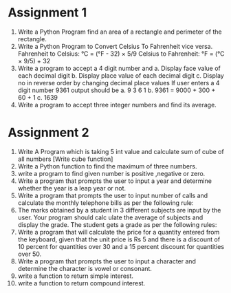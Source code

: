 # Assignment 1

1. Write a Python Program find an area of a rectangle and perimeter of the rectangle.
2. Write a Python Program to Convert Celsius To Fahrenheit vice versa.
Fahrenheit to Celsius: °C = (°F - 32) × 5/9
Celsius to Fahrenheit: °F = (°C × 9/5) + 32
3. Write a program to accept a 4 digit number and
a. Display face value of each decimal digit
b. Display place value of each decimal digit
c. Display no in reverse order by changing decimal place values If user enters a 4 digit number 9361
output should be
 a. 9  3  6  1 
 b. 9361 = 9000 + 300 + 60 + 1 
 c. 1639 
4. Write a program to accept three integer numbers and find its average.

# Assignment 2

1. Write A Program which is taking 5 int value and calculate sum of cube of all numbers [Write cube
function]
2. Write a Python function to find the maximum of three numbers.
3. write a program to find given number is positive ,negative or zero.
4. Write a program that prompts the user to input a year and determine whether the year is a leap year or
not.
5. Write a program that prompts the user to input number of calls and calculate the monthly telephone
bills as per the following rule:
6. The marks obtained by a student in 3 different subjects are input by the user. Your program should calc
ulate the average of subjects and display the grade. The student gets a grade as per the following rules:
7. Write a program that will calculate the price for a quantity entered from the keyboard, given that the
unit price is Rs 5 and there is a discount of 10 percent for quantities over 30 and a 15 percent discount
for quantities over 50.
8. Write a program that prompts the user to input a character and determine the character is vowel or
consonant.
9. write a function to return simple interest.
10. write a function to return compound interest.